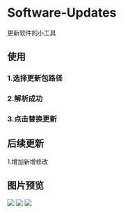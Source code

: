 # Software-Updates
更新软件的小工具
## 使用
### 1.选择更新包路径
### 2.解析成功
### 3.点击替换更新
## 后续更新
1.增加新增修改
## 图片预览
![](https://s1.ax1x.com/2022/12/02/zBrHUO.png)
![](https://s1.ax1x.com/2022/12/02/zBrb5D.png)
![](https://s1.ax1x.com/2022/12/02/zBr7VK.png)
